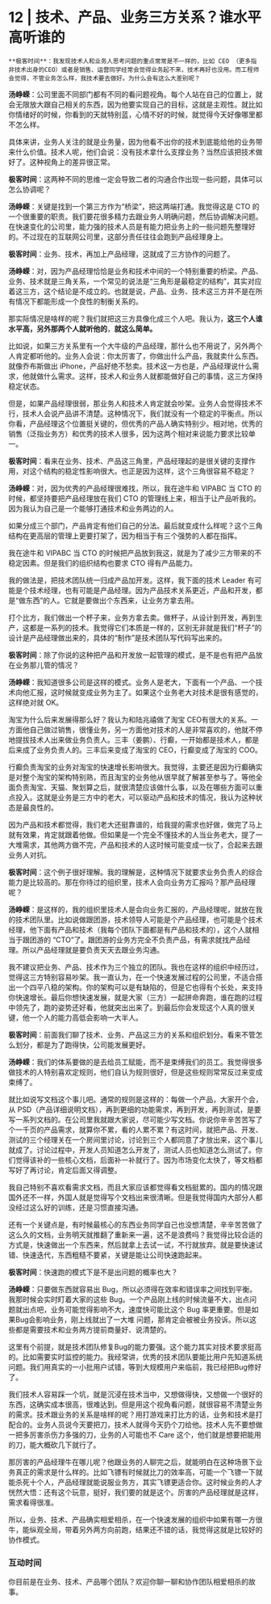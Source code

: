 # 12 | 技术、产品、业务三方关系？谁水平高听谁的

    **极客时间**：我发现技术人和业务人思考问题的重点常常是不一样的，比如 CEO （更多指非技术出身的CEO）或者是销售、运营同学经常会觉得业务起不来，技术再好也没用。而工程师会觉得，不管业务怎么样，我技术要去做好。为什么会有这么大差别呢？

**汤峥嵘**：公司里面不同部门都有不同的看问题视角。每个人站在自己的位置上，就会无限放大跟自己相关的东西，因为他要实现自己的目标，这就是主观性。就比如你情绪好的时候，你看到的天就特别蓝，心情不好的时候，就觉得今天好像哪里都不怎么样。

具体来讲，业务人关注的就是业务量，因为他看不出你的技术到底能给他的业务带来什么价值。技术人呢，他们会说：没有技术拿什么支撑业务？当然应该把技术做好了。这种视角上的差异很正常。

**极客时间**：这两种不同的思维一定会导致二者的沟通合作出现一些问题，具体可以怎么协调呢？

**汤峥嵘**：关键是找到一个第三方作为“桥梁”，把这两端打通。我觉得这是 CTO 的一个很重要的职责。我们要花很多精力去跟业务人明确问题，然后协调解决问题。在快速变化的公司里，能力强的技术人员是有能力把业务上的一些问题先整理好的。不过现在的互联网公司里，这部分责任往往会跑到产品经理身上。

**极客时间**：业务、技术，再加上产品经理，这就成了三方协作的问题了。

**汤峥嵘**：对，因为产品经理恰恰是业务和技术中间的一个特别重要的桥梁。产品、业务、技术就是三角关系，一个常见的说法是“三角形是最稳定的结构”，其实对应着这三方，这个结论是不成立的。也就是说，产品、业务、技术这三方并不是在所有情况下都能形成一个良性的制衡关系的。

那实际情况是啥样的呢？我们就把这三方具像化成三个人吧。我认为，**这三个人谁水平高，另外那两个人就听他的**，**就这么简单。**

比如说，如果三方关系里有一个大牛级的产品经理，那什么也不用说了，另外两个人肯定都听他的。业务人会说：你太厉害了，你做出什么产品，我就卖什么东西。就像乔布斯做出 iPhone，产品好绝不愁卖。技术这一方也是，产品经理说什么需求，他就做什么需求。这样，技术人和业务人就都能做好自己的事情，这三方保持稳定状态。

但是，如果产品经理很弱，那业务人和技术人肯定就会吵架。业务人会觉得技术不行，技术人会说产品讲不清楚。这种情况下，我们就没有一个稳定的平衡点。所以你看，产品经理这个位置挺关键的，但优秀的产品人确实特别少。相对地，优秀的销售（泛指业务方）和优秀的技术人很多，因为这两个相对来说能力要求比较单一。

**极客时间**：看来在业务、技术、产品这三角里，产品经理起的是很关键的支撑作用，对这个结构的稳定性影响很大。也正是因为这样，这个三角很容易不稳定？

**汤峥嵘**：对，因为优秀的产品经理很难找，所以，我在途牛和 VIPABC 当 CTO 的时候，都坚持要把产品经理放在我们 CTO 的管理线上来，相当于让产品听我的。因为我认为自己是一个能够打通技术和业务两边的人。

如果分成三个部门，产品肯定有他们自己的分法。最后就变成什么样呢？这个三角结构在更高层的管理上更要打架了，因为相当于有三个强势的人都在指挥。

我在途牛和 VIPABC 当 CTO 的时候把产品放到我这，就是为了减少三方带来的不稳定因素。但是我们的组织结构也要求 CTO 得有产品能力。

我的做法是，把技术团队统一归成产品加开发。这样，我下面的技术 Leader 有可能是个技术经理，也有可能是产品经理。因为产品技术关系更近，产品和开发，都是“做东西”的人。它就是要做出个东西来，让业务方拿去用。

打个比方，我们做出一个杯子来，业务方拿去卖。做杯子，从设计到开发，再到生产，这都是一系列的技术。我觉得它们本质是一样的，区别无非就是我们“杯子”的设计是产品经理做出来的，具体的“制作”是技术团队写代码写出来的。

**极客时间**：除了你说的这种把产品和开发放一起管理的模式，是不是也有把产品放在业务那儿管的情况？

**汤峥嵘**：我知道很多公司是这样的模式。业务人是老大，下面有一个产品、一个技术向他汇报，这时候就变成业务为主了。如果这个业务老大对技术是很有感觉的，这样绝对就 OK。

淘宝为什么后来发展得那么好？我认为和陆兆禧做了淘宝 CEO有很大的关系。一方面他自己做过销售，很懂业务，另一方面他对技术的人是非常喜欢的，他就不停地提拔技术人出来做业务负责人。三丰（姜鹏）、行癫，一开始都是技术人，都是后来成了业务负责人的。三丰后来变成了淘宝的 CEO，行癫变成了淘宝的 COO。

行癫负责淘宝的业务对淘宝的快速增长影响很大。我觉得，主要还是因为行癫确实是对整个淘宝的架构特别熟，而且淘宝的业务他从很早就了解甚至参与了。等他全面负责淘宝、天猫、聚划算之后，就很清楚应该做什么事，以及在哪些方面可以重点投入。这就是业务是三方中的老大，可以驱动产品和技术的情况，我认为这种状态是最良性的。

因为产品和技术都觉得，我们老大还挺靠谱的，给我提的需求也好做，做完了马上就有效果，肯定就跟着他做。但如果是一个完全不懂技术的人当业务老大，提了一大堆需求，其他两方做不完，产品和技术的人这时候可能变成一伙了，合起来去跟业务人对抗。

**极客时间**：这个例子很好理解。我的理解是，这种情况下就要求业务负责人的综合能力是比较高的。那在你待过的组织里，技术人会向业务方汇报吗？那产品经理呢？

**汤峥嵘**：是这样的，我的组织里技术人是会向业务汇报的，产品经理呢，就放在我的技术团队里。比如说做跟团游，技术领导人可能是个产品经理，也可能是个技术经理，他下面有产品和技术（我每个团队下面都是有产品和技术的），这个人就相当于跟团游的 “CTO”了。跟团游的业务方完全不负责产品，有需求就找产品经理。所以产品经理就是要负责天天去跟业务沟通。

我不建议把业务、产品、技术作为三个独立的团队。我也在这样的组织中经历过，觉得这三方特别容易吵架。我一直认为，在一个快速发展过程的公司里，不适合搭出一个四平八稳的架构。你的架构可以是有缺陷的，但是它也得有个长处，来支持你快速增长。最后你想快速发展，就是大家（三方）一起拼命奔跑，谁在跑的过程中领先了，跑的姿势还好看，他就突出出来了。到最后你会发现这个人真的很关键，他一个人的能力高低会影响一大半人。

**极客时间**：前面我们聊了技术、业务、产品这三方的关系和组织划分。看来不管怎么划分，都是为了跑得快，公司能发展更好。

**汤峥嵘**：我们的体系要做的是去给员工赋能，而不是束缚我们的员工。我觉得很多做技术的人特别喜欢定规则，他们自认为规则很好，但是这些规则常常反过来变成束缚了。

就比如说写文档这个事儿吧。通常的规则是这样的：每做一个产品，大家开个会，从 PSD（产品详细说明文档），再到更细的功能需求，再到开发，再到测试，是要写一系列文档的。在公司里我就跟大家说，尽可能少写文档。你说你辛辛苦苦写了个一千页的产品需求，就算你不累，看的人累不累？有这时间，就把产品、开发、测试的三个经理关在一个房间里讨论，讨论到三个人都同意了才放出来，这个事儿就成了。讨论过程中，开发人员知道怎么开发了，测试人员也知道怎么测试了。你们觉得该补的一些核心文档，后面补一补就行了。因为市场变化太快了，等文档都写好了再讨论，肯定后面又得调整。

我自己特别不喜欢看需求文档，而且大家应该都觉得看文档挺累的。国内的情况跟国外还不一样，外国人就是觉得写个文档出来很清晰。但是我觉得国内大部分人都没经过这么好的训练，还是习惯直接沟通。

还有一个关键点是，有时候最核心的东西业务同学自己也没想清楚，辛辛苦苦做了这么久的文档，业务明天就推翻了重新来一遍，这不是浪费吗？我觉得比较合适的方式是，快速做出一个东西来，然后就拿上去试一试，不行就放弃。就是要快速试错、快速迭代，东西粗糙不要紧，关键是能让公司快速跑起来。

**极客时间**：快速跑的模式下是不是出问题的概率也大？

**汤峥嵘**：只要做东西就容易出 Bug，所以必须得在效率和错误率之间找到平衡。我那时候会实时盯着大家的这些 Bug。一个产品刚上线的时候流量不大，出点问题就出点吧，业务可能觉得影响不大，速度快可能比这个 Bug 率更重要。但是如果Bug会影响业务，刚上线就出了一大堆 问题，那肯定会被被业务投诉。所以这些都是需要技术和业务两方提前商量好、说清楚的。

这里有个前提，就是技术团队修复Bug的能力要强。这个能力其实对技术要求挺高的。比如需要实时监控的能力。我经常讲，优秀的技术团队要能比用户先知道系统问题。我们用真实的一小批用户试错，等到大规模用户来临前，我已经把Bug修好了。

我们技术人容易踩一个坑，就是沉浸在技术当中，又想做得快，又想做一个很好的东西，这确实成本很高，很难达到。但是用这个视角看问题，就很容易不清楚业务的需求。技术跟业务的关系是啥样的呢？用打游戏来打比方的话，业务和技术是打配合的。业务人员说今天要把刀，技术人就得今天扔个刀给他。技术人先不要想做一把多厉害杀伤力多强的刀，业务的人可能也不 Care 这个，他们就是想要把能用的刀，能大概砍几下就行了。

那厉害的产品经理牛在哪儿呢？他跟业务的人聊完之后，就能明白在这种场景下业务真正的需求是什么样的。比如飞镖有时候就比刀的效率高，可能一个飞镖一下就能杀死十个人，产品经理就能说服业务方，其实飞镖更适合你。这时候业务的人才恍然大悟：还有这个玩意，挺好，我们要的就是这个。厉害的产品经理就是这样，需求看得很准。

所以，业务、技术、产品确实相爱相杀，在一个快速发展的组织中如果有哪一方很牛，能纵观全局，带着另外两方向前跑，结果还不错的话，我觉得这就是比较好的协作模式。

### 互动时间

你目前是在业务、技术、产品哪个团队？欢迎你聊一聊和协作团队相爱相杀的故事。
    